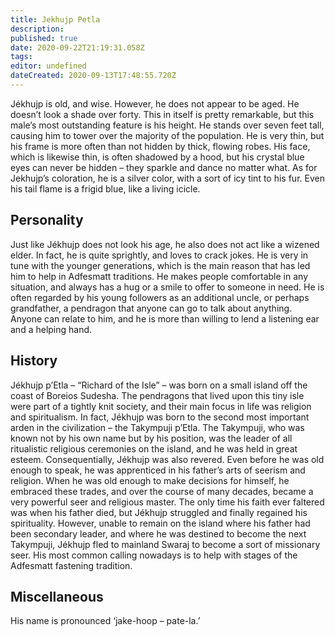 ```yaml
---
title: Jekhujp Petla
description: 
published: true
date: 2020-09-22T21:19:31.058Z
tags: 
editor: undefined
dateCreated: 2020-09-13T17:48:55.720Z
---
```


Jékhujp is old, and wise. However, he does not appear to be aged. He doesn’t look a shade over forty. This in itself is pretty remarkable, but this male’s most outstanding feature is his height. He stands over seven feet tall, causing him to tower over the majority of the population. He is very thin, but his frame is more often than not hidden by thick, flowing robes. His face, which is likewise thin, is often shadowed by a hood, but his crystal blue eyes can never be hidden – they sparkle and dance no matter what. As for Jekhujp’s coloration, he is a silver color, with a sort of icy tint to his fur. Even his tail flame is a frigid blue, like a living icicle.

Personality
-----------

Just like Jékhujp does not look his age, he also does not act like a wizened elder. In fact, he is quite sprightly, and loves to crack jokes. He is very in tune with the younger generations, which is the main reason that has led him to help in Adfesmatt traditions. He makes people comfortable in any situation, and always has a hug or a smile to offer to someone in need. He is often regarded by his young followers as an additional uncle, or perhaps grandfather, a pendragon that anyone can go to talk about anything. Anyone can relate to him, and he is more than willing to lend a listening ear and a helping hand.

History
-------

Jékhujp p’Etla – “Richard of the Isle” – was born on a small island off the coast of Boreios Sudesha. The pendragons that lived upon this tiny isle were part of a tightly knit society, and their main focus in life was religion and spiritualism. In fact, Jékhujp was born to the second most important arden in the civilization – the Takympuji p’Etla. The Takympuji, who was known not by his own name but by his position, was the leader of all ritualistic religious ceremonies on the island, and he was held in great esteem. Consequentially, Jékhujp was also revered. Even before he was old enough to speak, he was apprenticed in his father’s arts of seerism and religion. When he was old enough to make decisions for himself, he embraced these trades, and over the course of many decades, became a very powerful seer and religious master. The only time his faith ever faltered was when his father died, but Jékhujp struggled and finally regained his spirituality. However, unable to remain on the island where his father had been secondary leader, and where he was destined to become the next Takympuji, Jékhujp fled to mainland Swaraj to become a sort of missionary seer. His most common calling nowadays is to help with stages of the Adfesmatt fastening tradition.

Miscellaneous
-------------

His name is pronounced ‘jake-hoop – pate-la.’